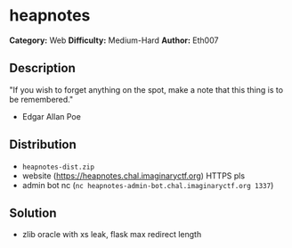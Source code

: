 # heapnotes
**Category:** Web
**Difficulty:** Medium-Hard
**Author:** Eth007

## Description

"If you wish to forget anything on the spot, make a note that this thing is to be remembered."

- Edgar Allan Poe

## Distribution

- `heapnotes-dist.zip`
- website (https://heapnotes.chal.imaginaryctf.org) HTTPS pls 
- admin bot nc (`nc heapnotes-admin-bot.chal.imaginaryctf.org 1337`)

## Solution

- zlib oracle with xs leak, flask max redirect length
